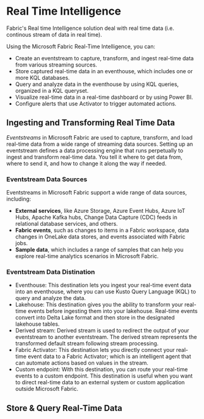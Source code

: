 # Real Time Intelligence
Fabric's Real time Intelligence solution deal with real time data (i.e. continous stream of data in real time).

Using the Microsoft Fabric Real-Time Intelligence, you can:

* Create an eventstream to capture, transform, and ingest real-time data from various streaming sources.
* Store captured real-time data in an eventhouse, which includes one or more KQL databases.
* Query and analyze data in the eventhouse by using KQL queries, organized in a KQL queryset.
* Visualize real-time data in a real-time dashboard or by using Power BI.
* Configure alerts that use Activator to trigger automated actions.


## Ingesting and Transforming Real Time Data
_Eventstreams_ in Microsoft Fabric are used to capture, transform, and load real-time data from a wide range of streaming data sources. 
Setting up an eventstream defines a data processing engine that runs perpetually to ingest and transform real-time data. 
You tell it where to get data from, where to send it, and how to change it along the way if needed.

### Eventstream Data Sources
Eventstreams in Microsoft Fabric support a wide range of data sources, including:

* **External services**, like Azure Storage, Azure Event Hubs, Azure IoT Hubs, Apache Kafka hubs, Change Data Capture (CDC) feeds in relational database services, and others.
* **Fabric events**, such as changes to items in a Fabric workspace, data changes in OneLake data stores, and events associated with Fabric jobs.
* **Sample data**, which includes a range of samples that can help you explore real-time analytics scenarios in Microsoft Fabric.

### Eventstream Data Distination

* Eventhouse: This destination lets you ingest your real-time event data into an eventhouse, where you can use Kusto Query Language (KQL) to query and analyze the data.
* Lakehouse: This destination gives you the ability to transform your real-time events before ingesting them into your lakehouse. Real-time events convert into Delta Lake format and then store in the designated lakehouse tables.
* Derived stream: Derived stream is used to redirect the output of your eventstream to another eventstream. The derived stream represents the transformed default stream following stream processing.
* Fabric Activator: This destination lets you directly connect your real-time event data to a Fabric Activator; which is an intelligent agent that can automate actions based on values in the stream.
* Custom endpoint: With this destination, you can route your real-time events to a custom endpoint. This destination is useful when you want to direct real-time data to an external system or custom application outside Microsoft Fabric.

## Store & Query Real-Time Data
